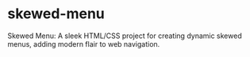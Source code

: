 # skewed-menu
Skewed Menu: A sleek HTML/CSS project for creating dynamic skewed menus, adding modern flair to web navigation.
